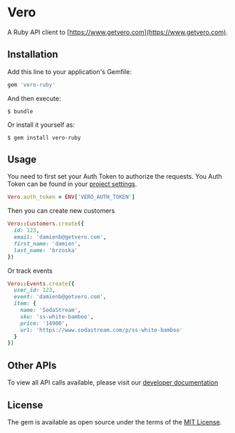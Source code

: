 # Vero

A Ruby API client to [https://www.getvero.com](https://www.getvero.com).

## Installation

Add this line to your application's Gemfile:

```ruby
gem 'vero-ruby'
```

And then execute:

    $ bundle

Or install it yourself as:

    $ gem install vero-ruby

## Usage

You need to first set your Auth Token to authorize the requests. You Auth Token can be found in your [project settings](https://app.getvero.com/settings/project).

```ruby
Vero.auth_token = ENV['VERO_AUTH_TOKEN']
```

Then you can create new customers

```ruby
Vero::Customers.create({
  id: 123,
  email: 'damienb@getvero.com',
  first_name: 'damien',
  last_name: 'brzoska'
})
```

Or track events

```ruby
Vero::Events.create({
  user_id: 123,
  event: 'damienb@getvero.com',
  item: {
    name: 'SodaStream',
    sku: 'ss-white-bamboo',
    price: '14900',
    url: 'https://www.sodastream.com/p/ss-white-bamboo'
  }
})
```

## Other APIs

To view all API calls available, please visit our [developer documentation](https://developers.getvero.com/?ruby)

## License

The gem is available as open source under the terms of the [MIT License](http://opensource.org/licenses/MIT).

